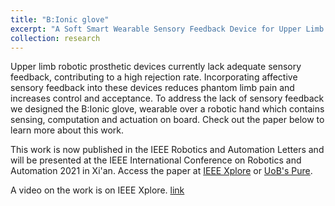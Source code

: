 ```yaml
---
title: "B:Ionic glove"
excerpt: "A Soft Smart Wearable Sensory Feedback Device for Upper Limb Robotic Prostheses <br/><img src='/images/projectImages/bionicGlove.png'>"
collection: research
---
```


Upper limb robotic prosthetic devices currently lack adequate sensory feedback, contributing to a high rejection rate. Incorporating affective sensory feedback into these devices reduces phantom limb pain and increases control and acceptance. To address the lack of sensory feedback we designed the B:Ionic glove, wearable over a robotic hand which contains sensing, computation and actuation on board. Check out the paper below to learn more about this work.

This work is now published in the IEEE Robotics and Automation Letters and will be presented at the IEEE International Conference on Robotics and Automation 2021 in Xi'an. Access the paper at [IEEE Xplore](https://ieeexplore.ieee.org/document/9372790) or [UoB's Pure](https://research-information.bris.ac.uk/en/publications/bionic-glove-a-soft-smart-wearable-sensory-feedback-device-for-up).

A video on the work is on IEEE Xplore. [link](https://ieeexplore.ieee.org/document/9372790/media#media)